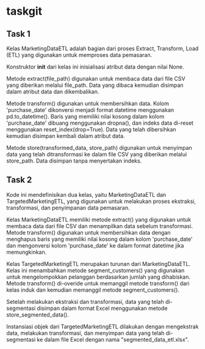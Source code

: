 # taskgit

## Task 1

Kelas MarketingDataETL adalah bagian dari proses Extract, Transform, Load (ETL) yang digunakan untuk memproses data pemasaran.

Konstruktor **init** dari kelas ini inisialisasi atribut data dengan nilai None.

Metode extract(file_path) digunakan untuk membaca data dari file CSV yang diberikan melalui file_path. Data yang dibaca kemudian disimpan dalam atribut data dan dikembalikan.

Metode transform() digunakan untuk membersihkan data. Kolom 'purchase_date' dikonversi menjadi format datetime menggunakan pd.to_datetime(). Baris yang memiliki nilai kosong dalam kolom 'purchase_date' dibuang menggunakan dropna(), dan indeks data di-reset menggunakan reset_index(drop=True). Data yang telah dibersihkan kemudian disimpan kembali dalam atribut data.

Metode store(transformed_data, store_path) digunakan untuk menyimpan data yang telah ditransformasi ke dalam file CSV yang diberikan melalui store_path. Data disimpan tanpa menyertakan indeks.

## Task 2

Kode ini mendefinisikan dua kelas, yaitu MarketingDataETL dan TargetedMarketingETL, yang digunakan untuk melakukan proses ekstraksi, transformasi, dan penyimpanan data pemasaran.

Kelas MarketingDataETL memiliki metode extract() yang digunakan untuk membaca data dari file CSV dan menampilkan data sebelum transformasi. Metode transform() digunakan untuk membersihkan data dengan menghapus baris yang memiliki nilai kosong dalam kolom 'purchase_date' dan mengonversi kolom 'purchase_date' ke dalam format datetime jika memungkinkan.

Kelas TargetedMarketingETL merupakan turunan dari MarketingDataETL. Kelas ini menambahkan metode segment_customers() yang digunakan untuk mengelompokkan pelanggan berdasarkan jumlah yang dihabiskan. Metode transform() di-overide untuk memanggil metode transform() dari kelas induk dan kemudian memanggil metode segment_customers().

Setelah melakukan ekstraksi dan transformasi, data yang telah di-segmentasi disimpan dalam format Excel menggunakan metode store_segmented_data().

Instansiasi objek dari TargetedMarketingETL dilakukan dengan mengekstrak data, melakukan transformasi, dan menyimpan data yang telah di-segmentasi ke dalam file Excel dengan nama "segmented_data_etl.xlsx".
